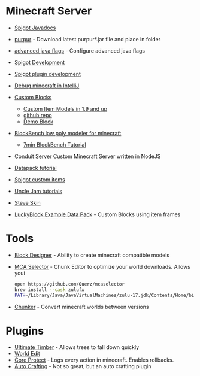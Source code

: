 # Minecraft Server

- [Spigot Javadocs](https://hub.spigotmc.org/javadocs/spigot/)

- [purpur](https://purpurmc.org/) - Download latest purpur\*.jar file and place in folder
- [advanced java flags](https://docs.papermc.io/paper/aikars-flags) - Configure advanced java flags

- [Spigot Development](https://www.youtube.com/playlist?list=PLfu_Bpi_zcDNEKmR82hnbv9UxQ16nUBF7)

- [Spigot plugin development](https://www.youtube.com/playlist?list=PLDhiRTZ_vnoUvdrkTnaWP_hPmbj2JfPAF)
- [Debug minecraft in IntelliJ](https://www.spigotmc.org/wiki/intellij-debug-your-plugin/)
- [Custom Blocks](https://www.spigotmc.org/resources/%E3%80%90myblocks%E3%80%91-place-custom-block-model-in-your-server-enlighten-your-creativity.71056/)
  - [Custom Item Models in 1.9 and up](https://www.spigotmc.org/wiki/custom-item-models-in-1-9-and-up/)
  - [github repo](https://github.com/i998979/MyBlocks)
  - [Demo Block](https://www.dropbox.com/s/trtox60hn75lxsv/MyBlocks_Demo_Pack_v0.1.1.zip?dl=1)
- [BlockBench low poly modeler for minecraft](https://www.blockbench.net/)

  - [7min BlockBench Tutorial](https://www.youtube.com/watch?v=QhPzgpapOWE)

- [Conduit Server](https://github.com/Conduit-MC/conduit-server) Custom Minecraft Server written in NodeJS

- [Datapack tutorial](https://www.youtube.com/watch?v=echNkdp80pE)
- [Spigot custom items](https://www.spigotmc.org/wiki/custom-item-models-in-1-9-and-up/)
- [Uncle Jam tutorials](https://www.youtube.com/@UncleJam/playlists)
- [Steve Skin](https://twitter.com/ArtsByKev/status/1315279267601805312)
- [LuckyBlock Example Data Pack](https://www.youtube.com/watch?v=LUx9FqJpxQk) - Custom Blocks using item frames

# Tools

- [Block Designer](https://codecrafted.net/blockdesigner) - Ability to create minecraft compatible models
- [MCA Selector](https://github.com/Querz/mcaselector) - Chunk Editor to optimize your world downloads. Allows youi

  ```sh
  open https://github.com/Querz/mcaselector
  brew install --cask zulufx
  PATH=/Library/Java/JavaVirtualMachines/zulu-17.jdk/Contents/Home/bin:$PATH java -jar mcaselector-2.1.jar
  ```

- [Chunker](https://chunker.app/#) - Convert minecraft worlds between versions

# Plugins

- [Ultimate Timber](https://marketplace.songoda.com/marketplace/product/ultimatetimber-the-realistic-tree-chopper.18) -
  Allows trees to fall down quickly
- [World Edit](https://dev.bukkit.org/projects/worldedit)
- [Core Protect](https://www.spigotmc.org/resources/coreprotect.8631/) - Logs every action in minecraft. Enables
  rollbacks.
- [Auto Crafting](https://github.com/Aeltumn/automated_crafting) - Not so great, but an auto crafting plugin
